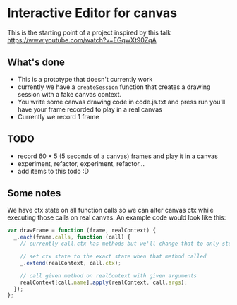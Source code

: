 # Interactive Editor for canvas

This is the starting point of a project inspired by this talk https://www.youtube.com/watch?v=EGqwXt90ZqA

## What's done
- This is a prototype that doesn't currently work
- currently we have a `createSession` function that creates a drawing session with a fake canvas context.
- You write some canvas drawing code in code.js.txt and press run you'll have your frame recorded to play in a real canvas
- Currently we record 1 frame

## TODO
- record 60 * 5 (5 seconds of a canvas) frames and play it in a canvas
- experiment, refactor, experiment, refactor...
- add items to this todo :D

## Some notes

We have ctx state on all function calls so we can alter canvas ctx while executing those calls on real canvas. An example code would look like this:
```js
var drawFrame = function (frame, realContext) {
  _.each(frame.calls, function (call) {
    // currently call.ctx has methods but we'll change that to only store non-function fields

    // set ctx state to the exact state when that method called
    _.extend(realContext, call.ctx);

    // call given method on realContext with given arguments
    realContext[call.name].apply(realContext, call.args);
  });
};
```
